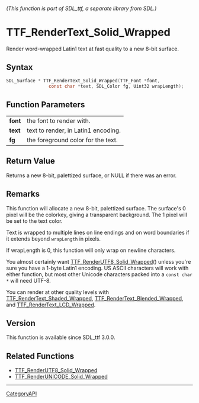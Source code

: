 ###### (This function is part of SDL_ttf, a separate library from SDL.)
# TTF_RenderText_Solid_Wrapped

Render word-wrapped Latin1 text at fast quality to a new 8-bit surface.

## Syntax

```c
SDL_Surface * TTF_RenderText_Solid_Wrapped(TTF_Font *font,
                const char *text, SDL_Color fg, Uint32 wrapLength);

```

## Function Parameters

|              |                                     |
| ------------ | ----------------------------------- |
| **font**     | the font to render with.            |
| **text**     | text to render, in Latin1 encoding. |
| **fg**       | the foreground color for the text.  |

## Return Value

Returns a new 8-bit, palettized surface, or NULL if there was an error.

## Remarks

This function will allocate a new 8-bit, palettized surface. The surface's
0 pixel will be the colorkey, giving a transparent background. The 1 pixel
will be set to the text color.

Text is wrapped to multiple lines on line endings and on word boundaries if
it extends beyond `wrapLength` in pixels.

If wrapLength is 0, this function will only wrap on newline characters.

You almost certainly want
[TTF_RenderUTF8_Solid_Wrapped](TTF_RenderUTF8_Solid_Wrapped)() unless
you're sure you have a 1-byte Latin1 encoding. US ASCII characters will
work with either function, but most other Unicode characters packed into a
`const char *` will need UTF-8.

You can render at other quality levels with
[TTF_RenderText_Shaded_Wrapped](TTF_RenderText_Shaded_Wrapped),
[TTF_RenderText_Blended_Wrapped](TTF_RenderText_Blended_Wrapped), and
[TTF_RenderText_LCD_Wrapped](TTF_RenderText_LCD_Wrapped).

## Version

This function is available since SDL_ttf 3.0.0.

## Related Functions

* [TTF_RenderUTF8_Solid_Wrapped](TTF_RenderUTF8_Solid_Wrapped)
* [TTF_RenderUNICODE_Solid_Wrapped](TTF_RenderUNICODE_Solid_Wrapped)

----
[CategoryAPI](CategoryAPI)

